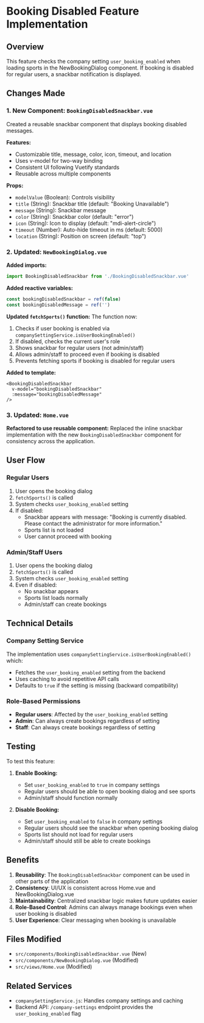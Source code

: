 # Booking Disabled Feature Implementation

## Overview
This feature checks the company setting `user_booking_enabled` when loading sports in the NewBookingDialog component. If booking is disabled for regular users, a snackbar notification is displayed.

## Changes Made

### 1. New Component: `BookingDisabledSnackbar.vue`
Created a reusable snackbar component that displays booking disabled messages.

**Features:**
- Customizable title, message, color, icon, timeout, and location
- Uses v-model for two-way binding
- Consistent UI following Vuetify standards
- Reusable across multiple components

**Props:**
- `modelValue` (Boolean): Controls visibility
- `title` (String): Snackbar title (default: "Booking Unavailable")
- `message` (String): Snackbar message
- `color` (String): Snackbar color (default: "error")
- `icon` (String): Icon to display (default: "mdi-alert-circle")
- `timeout` (Number): Auto-hide timeout in ms (default: 5000)
- `location` (String): Position on screen (default: "top")

### 2. Updated: `NewBookingDialog.vue`

**Added imports:**
```javascript
import BookingDisabledSnackbar from './BookingDisabledSnackbar.vue'
```

**Added reactive variables:**
```javascript
const bookingDisabledSnackbar = ref(false)
const bookingDisabledMessage = ref('')
```

**Updated `fetchSports()` function:**
The function now:
1. Checks if user booking is enabled via `companySettingService.isUserBookingEnabled()`
2. If disabled, checks the current user's role
3. Shows snackbar for regular users (not admin/staff)
4. Allows admin/staff to proceed even if booking is disabled
5. Prevents fetching sports if booking is disabled for regular users

**Added to template:**
```vue
<BookingDisabledSnackbar
  v-model="bookingDisabledSnackbar"
  :message="bookingDisabledMessage"
/>
```

### 3. Updated: `Home.vue`

**Refactored to use reusable component:**
Replaced the inline snackbar implementation with the new `BookingDisabledSnackbar` component for consistency across the application.

## User Flow

### Regular Users
1. User opens the booking dialog
2. `fetchSports()` is called
3. System checks `user_booking_enabled` setting
4. If disabled:
   - Snackbar appears with message: "Booking is currently disabled. Please contact the administrator for more information."
   - Sports list is not loaded
   - User cannot proceed with booking

### Admin/Staff Users
1. User opens the booking dialog
2. `fetchSports()` is called
3. System checks `user_booking_enabled` setting
4. Even if disabled:
   - No snackbar appears
   - Sports list loads normally
   - Admin/staff can create bookings

## Technical Details

### Company Setting Service
The implementation uses `companySettingService.isUserBookingEnabled()` which:
- Fetches the `user_booking_enabled` setting from the backend
- Uses caching to avoid repetitive API calls
- Defaults to `true` if the setting is missing (backward compatibility)

### Role-Based Permissions
- **Regular users**: Affected by the `user_booking_enabled` setting
- **Admin**: Can always create bookings regardless of setting
- **Staff**: Can always create bookings regardless of setting

## Testing

To test this feature:

1. **Enable Booking:**
   - Set `user_booking_enabled` to `true` in company settings
   - Regular users should be able to open booking dialog and see sports
   - Admin/staff should function normally

2. **Disable Booking:**
   - Set `user_booking_enabled` to `false` in company settings
   - Regular users should see the snackbar when opening booking dialog
   - Sports list should not load for regular users
   - Admin/staff should still be able to create bookings

## Benefits

1. **Reusability**: The `BookingDisabledSnackbar` component can be used in other parts of the application
2. **Consistency**: UI/UX is consistent across Home.vue and NewBookingDialog.vue
3. **Maintainability**: Centralized snackbar logic makes future updates easier
4. **Role-Based Control**: Admins can always manage bookings even when user booking is disabled
5. **User Experience**: Clear messaging when booking is unavailable

## Files Modified

- `src/components/BookingDisabledSnackbar.vue` (New)
- `src/components/NewBookingDialog.vue` (Modified)
- `src/views/Home.vue` (Modified)

## Related Services

- `companySettingService.js`: Handles company settings and caching
- Backend API: `/company-settings` endpoint provides the `user_booking_enabled` flag
